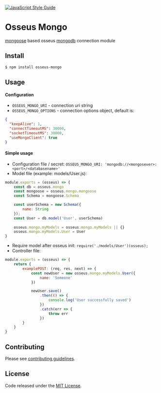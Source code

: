 [![JavaScript Style Guide](https://cdn.rawgit.com/standard/standard/master/badge.svg)](https://github.com/standard/standard)

# Osseus Mongo

[mongoose](http://mongoosejs.com/) based osseus [mongodb](https://www.mongodb.com/) connection module

## Install
```bash
$ npm install osseus-mongo
```

## Usage

#### Configuration

* `OSSEUS_MONGO_URI` - connection uri string
* `OSSEUS_MONGO_OPTIONS` - connection options object, default is:
```json
{
  "keepAlive": 1,
  "connectTimeoutMS": 30000,
  "socketTimeoutMS": 30000,
  "useMongoClient": true
}
```

#### Simple usage

* Configuration file / secret: `OSSEUS_MONGO_URI: 'mongodb://<mongosever>:<port>/<databasename>'`
* Model file (example: models/User.js): 
```javascript
module.exports = (osseus) => {
    const db = osseus.mongo
    const mongoose = osseus.mongo.mongoose
    const Schema = mongoose.Schema

    const userSchema = new Schema({
        name: String
    });
    const User = db.model('User', userSchema)
    
    osseus.mongo.myModels = osseus.mongo.myModels || {}
    osseus.mongo.myModels.User = User
}
```
* Require model after osseus init: `require('./models/User')(osseus);`
* Controller file:
```javascript
module.exports = (osseus) => {
    return {
        examplePOST: (req, res, next) => {
            const newUser = new osseus.mongo.myModels.User({
                name: 'Someone'
            })

            newUser.save()
                .then(() => {
                    console.log('User successfully saved')
                })
                .catch(err => {
                    throw err
                })
        }
    }
}
```



## Contributing
Please see [contributing guidelines](https://github.com/colucom/osseus-mongo/blob/master/.github/CONTRIBUTING.md).

## License
Code released under the [MIT License](https://github.com/colucom/osseus-mongo/blob/master/LICENSE).
